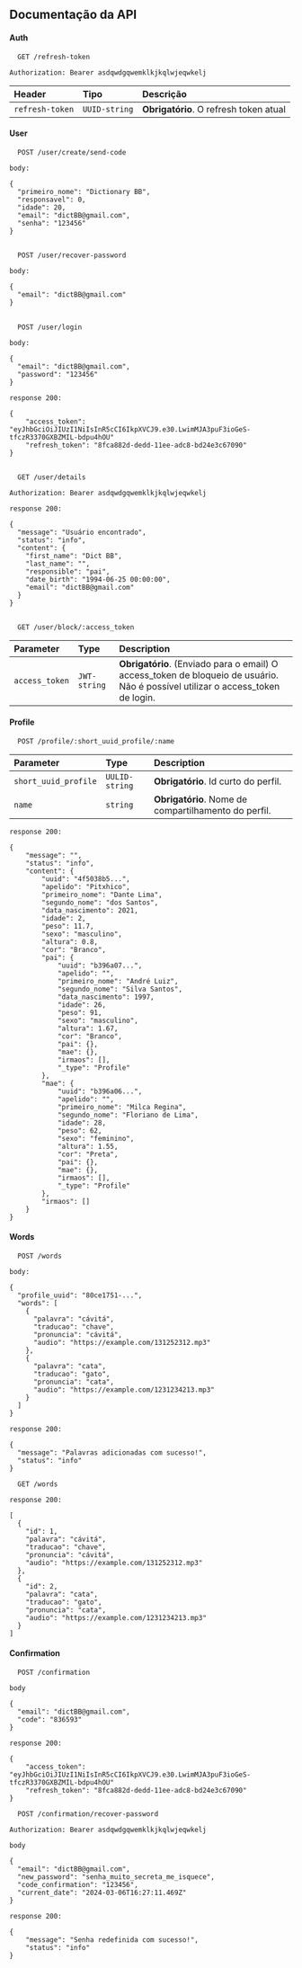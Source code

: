 ## Documentação da API

#### Auth

```http
  GET /refresh-token
```

`Authorization: Bearer asdqwdgqwemklkjkqlwjeqwkelj`

| Header   | Tipo       | Descrição                           |
| :---------- | :--------- | :---------------------------------- |
| `refresh-token` | `UUID-string` | **Obrigatório**. O refresh token atual |


#### User

```http
  POST /user/create/send-code
```

```
body:

{
  "primeiro_nome": "Dictionary BB",
  "responsavel": 0,
  "idade": 20,
  "email": "dictBB@gmail.com",
  "senha": "123456"
}
```

##  

```http
  POST /user/recover-password
```

```
body:

{
  "email": "dictBB@gmail.com"
}
```

##  

```http
  POST /user/login
```

```
body:

{
  "email": "dictBB@gmail.com",
  "password": "123456"
}
```

```
response 200:

{
    "access_token": "eyJhbGciOiJIUzI1NiIsInR5cCI6IkpXVCJ9.e30.LwimMJA3puF3ioGeS-tfczR3370GXBZMIL-bdpu4hOU"
	"refresh_token": "8fca882d-dedd-11ee-adc8-bd24e3c67090"
}
```

##  

```http
  GET /user/details
```

`Authorization: Bearer asdqwdgqwemklkjkqlwjeqwkelj`

```
response 200:

{
  "message": "Usuário encontrado",
  "status": "info",
  "content": {
    "first_name": "Dict BB",
    "last_name": "",
    "responsible": "pai",
    "date_birth": "1994-06-25 00:00:00",
    "email": "dictBB@gmail.com"
  }
}
```

##  

```http
  GET /user/block/:access_token
```

| Parameter   | Type       | Description                           |
| :---------- | :--------- | :---------------------------------- |
| `access_token` | `JWT-string` | **Obrigatório**. (Enviado para o email) O access_token de bloqueio de usuário. Não é possível utilizar o access_token de login. |


#### Profile

```http
  POST /profile/:short_uuid_profile/:name
```

| Parameter   | Type       | Description                           |
| :---------- | :--------- | :---------------------------------- |
| `short_uuid_profile` | `UULID-string` | **Obrigatório**. Id curto do perfil. |
| `name` | `string` | **Obrigatório**. Nome de compartilhamento do perfil. |

```
response 200:

{
    "message": "",
    "status": "info",
    "content": {
        "uuid": "4f5038b5...",
        "apelido": "Pitxhico",
        "primeiro_nome": "Dante Lima",
        "segundo_nome": "dos Santos",
        "data_nascimento": 2021,
        "idade": 2,
        "peso": 11.7,
        "sexo": "masculino",
        "altura": 0.8,
        "cor": "Branco",
        "pai": {
            "uuid": "b396a07...",
            "apelido": "",
            "primeiro_nome": "André Luiz",
            "segundo_nome": "Silva Santos",
            "data_nascimento": 1997,
            "idade": 26,
            "peso": 91,
            "sexo": "masculino",
            "altura": 1.67,
            "cor": "Branco",
            "pai": {},
            "mae": {},
            "irmaos": [],
            "_type": "Profile"
        },
        "mae": {
            "uuid": "b396a06...",
            "apelido": "",
            "primeiro_nome": "Milca Regina",
            "segundo_nome": "Floriano de Lima",
            "idade": 28,
            "peso": 62,
            "sexo": "feminino",
            "altura": 1.55,
            "cor": "Preta",
            "pai": {},
            "mae": {},
            "irmaos": [],
            "_type": "Profile"
        },
        "irmaos": []
    }
}
```

#### Words

```http
  POST /words
```

```
body:

{
  "profile_uuid": "80ce1751-...",
  "words": [
    {
      "palavra": "cávitá",
      "traducao": "chave",
      "pronuncia": "cávitá",
      "audio": "https://example.com/131252312.mp3"
    },
    {
      "palavra": "cata",
      "traducao": "gato",
      "pronuncia": "cata",
      "audio": "https://example.com/1231234213.mp3"
    }
  ]
}
```

```
response 200:

{
  "message": "Palavras adicionadas com sucesso!",
  "status": "info"
}
```

```http
  GET /words
```

```
response 200:

[
  {
    "id": 1,
    "palavra": "cávitá",
    "traducao": "chave",
    "pronuncia": "cávitá",
    "audio": "https://example.com/131252312.mp3"
  },
  {
    "id": 2,
    "palavra": "cata",
    "traducao": "gato",
    "pronuncia": "cata",
    "audio": "https://example.com/1231234213.mp3"
  }
]
```

#### Confirmation

```http
  POST /confirmation
```

```
body

{
  "email": "dictBB@gmail.com",
  "code": "836593"
}
```


```
response 200:

{
    "access_token": "eyJhbGciOiJIUzI1NiIsInR5cCI6IkpXVCJ9.e30.LwimMJA3puF3ioGeS-tfczR3370GXBZMIL-bdpu4hOU"
	"refresh_token": "8fca882d-dedd-11ee-adc8-bd24e3c67090"
}
```

```http
  POST /confirmation/recover-password
```

`Authorization: Bearer asdqwdgqwemklkjkqlwjeqwkelj`

```
body

{
  "email": "dictBB@gmail.com",
  "new_password": "senha_muito_secreta_me_isquece",
  "code_confirmation": "123456",
  "current_date": "2024-03-06T16:27:11.469Z"
}
```

```
response 200:

{
    "message": "Senha redefinida com sucesso!",
	"status": "info"
}
```